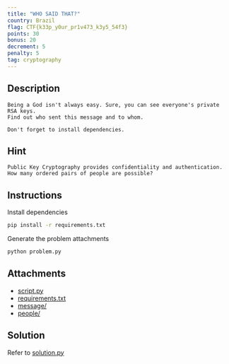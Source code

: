 ```yaml
---
title: "WHO SAID THAT?"
country: Brazil
flag: CTF{k33p_y0ur_pr1v473_k3y5_54f3}
points: 30
bonus: 20
decrement: 5
penalty: 5
tag: cryptography
---
```


## Description

```
Being a God isn't always easy. Sure, you can see everyone's private RSA keys.
Find out who sent this message and to whom.

Don't forget to install dependencies.
```

## Hint

```
Public Key Cryptography provides confidentiality and authentication. How many ordered pairs of people are possible?
```

## Instructions

Install dependencies

```bash
pip install -r requirements.txt
```

Generate the problem attachments

```bash
python problem.py
```

## Attachments

- [script.py](script.py)
- [requirements.txt](requirements.txt)
- [message/](message/)
- [people/](people/)

## Solution

Refer to [solution.py](solution.py)
